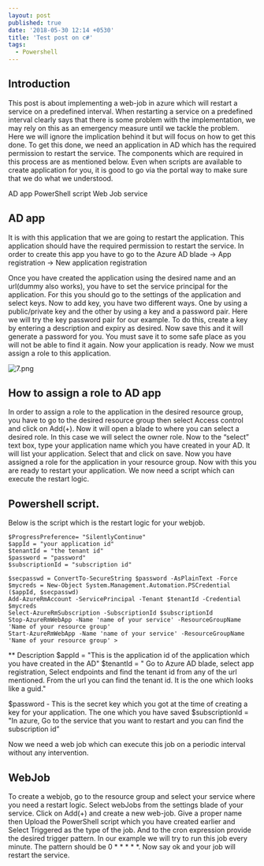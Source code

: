 ```yaml
---
layout: post
published: true
date: '2018-05-30 12:14 +0530'
title: 'Test post on c#'
tags:
  - Powershell
---
```

## Introduction
This post is about implementing a web-job in azure which will restart a service on a predefined interval. When restarting a service on a predefined interval clearly says that there is some problem with the implementation, we may rely on this as an emergency measure until we tackle the problem. Here we will ignore the implication behind it but will focus on how to get this done. To get this done, we need an application in AD which has the required permission to restart the service. The components which are required in this process are as mentioned below. Even when scripts are available to create application for you, it is good to go via the portal way to make sure that we do what we understood.


AD app
PowerShell script
Web Job service

## AD app
It is with this application that we are going to restart the application. This application should have the required permission to restart the service. In order to create this app you have to go to the 
Azure AD blade -> App registration -> New application registration

Once you have created the application using the desired name and an url(dummy also works), you have to set the service principal for the application. For this you should go to the settings of the application and select keys. Now to add key, you have two different ways. One by using a public/private key and the other by using a key and a password pair. Here we will try the key password pair for our example. To do this, create a key by entering a description and expiry as desired. Now save this and it will generate a password for you. You must save it to some safe place as you will not be able to find it again. Now your application is ready. Now we must assign a role to this application.

![7.png]({{site.baseurl}}/images/7.png)


## How to assign a role to AD app
In order to assign a role to the application in the desired resource group, you have to go to the desired resource group then select Access control and click on Add(+). Now it will open a blade to where you can select a desired role. In this case we will select the owner role. Now to the “select” text box, type your application name which you have created in your AD. It will list your application. Select that and click on save. Now you have assigned a role for the application in your resource group. Now with this you are ready to restart your application. We now need a script which can execute the restart logic.

## Powershell script.
Below is the script which is the restart logic for your webjob.

	$ProgressPreference= "SilentlyContinue"
	$appId = "your application id"
	$tenantId = "the tenant id"
	$password = "password"
	$subscriptionId = "subscription id"
	
	$secpasswd = ConvertTo-SecureString $password -AsPlainText -Force
	$mycreds = New-Object System.Management.Automation.PSCredential ($appId, $secpasswd)
	Add-AzureRmAccount -ServicePrincipal -Tenant $tenantId -Credential $mycreds
	Select-AzureRmSubscription -SubscriptionId $subscriptionId
	Stop-AzureRmWebApp -Name 'name of your service' -ResourceGroupName 'Name of your resource group'
	Start-AzureRmWebApp -Name 'name of your service' -ResourceGroupName 'Name of your resource group' >
	
** Description
$appId = "This is the application id of the application which you have created in the AD"
$tenantId = " Go to Azure AD blade, select app registration, Select endpoints and find the tenant id from any of the url mentioned. From the url you can find the tenant id. It is the one which looks like a guid."

$password - This is the secret key which you got at the time of creating a key for your application. The one which you have saved
$subscriptionId = "In azure, Go to the service that you want to restart and you can find the subscription id”

Now we need a web job which can execute this job on a periodic interval without any intervention.

## WebJob
To create a webjob, go to the resource group and select your service where you need a restart logic. Select webJobs from the settings blade of your service. Click on Add(+) and create a new web-job. Give a proper name then Upload the PowerShell script which you have created earlier and Select Triggered as the type of the job. And to the cron expression provide the desired trigger pattern. In our example we will try to run this job every minute. The pattern should be 0 * * * * *. Now say ok and your job will restart the service.
